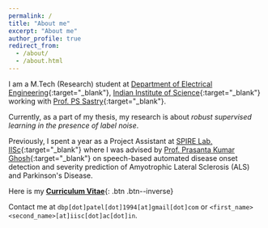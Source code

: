 ```yaml
---
permalink: /
title: "About me"
excerpt: "About me"
author_profile: true
redirect_from: 
  - /about/
  - /about.html
---
```


I am a M.Tech (Research) student at [Department of Electrical Engineering](http://www.ee.iisc.ac.in){:target="_blank"}, [Indian Institute of Science](https://iisc.ac.in/){:target="_blank"} working with [Prof. PS Sastry](http://www.ee.iisc.ac.in/faculty/sastry/index.php){:target="_blank"}.

Currently, as a part of my thesis, my research is about _robust supervised learning in the presence of label noise_.

Previously, I spent a year as a Project Assistant at [SPIRE Lab, IISc](https://spire.ee.iisc.ac.in/spire/index.php){:target="_blank"} where I was advised by [Prof. Prasanta Kumar Ghosh](http://www.ee.iisc.ac.in/new/people/faculty/prasantg/){:target="_blank"} on speech-based automated disease onset detection and severity prediction of Amyotrophic Lateral Sclerosis (ALS) and Parkinson's Disease.

Here is my [__Curriculum Vitae__](\files\deep-patel-cv.pdf){: .btn .btn--inverse}

Contact me at `dbp[dot]patel[dot]1994[at]gmail[dot]com` or `<first_name><second_name>[at]iisc[dot]ac[dot]in`.
